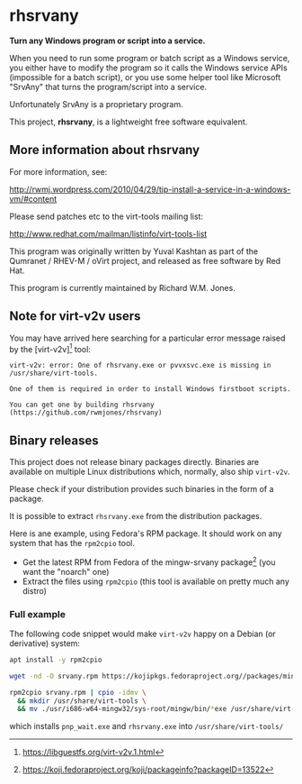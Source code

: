 # rhsrvany

**Turn any Windows program or script into a service.**

When you need to run some program or batch script as a Windows
service, you either have to modify the program so it calls the Windows
service APIs (impossible for a batch script), or you use some helper
tool like Microsoft "SrvAny" that turns the program/script into a
service.

Unfortunately SrvAny is a proprietary program.

This project, **rhsrvany**, is a lightweight free software equivalent.

## More information about rhsrvany

For more information, see:

http://rwmj.wordpress.com/2010/04/29/tip-install-a-service-in-a-windows-vm/#content

Please send patches etc to the virt-tools mailing list:

http://www.redhat.com/mailman/listinfo/virt-tools-list

This program was originally written by Yuval Kashtan as part of the
Qumranet / RHEV-M / oVirt project, and released as free software by
Red Hat.

This program is currently maintained by Richard W.M. Jones.

## Note for virt-v2v users

You may have arrived here searching for a particular error message
raised by the [virt-v2v][^virt-v2v] tool:

```
virt-v2v: error: One of rhsrvany.exe or pvvxsvc.exe is missing in /usr/share/virt-tools.

One of them is required in order to install Windows firstboot scripts.

You can get one by building rhsrvany (https://github.com/rwmjones/rhsrvany)
```

[^virt-v2v]: https://libguestfs.org/virt-v2v.1.html

## Binary releases

This project does not release binary packages directly.  Binaries are
available on multiple Linux distributions which, normally, also ship
`virt-v2v`.

Please check if your distribution provides such binaries in the form
of a package.

It is possible to extract `rhsrvany.exe` from the distribution packages.

Here is ane example, using Fedora's RPM package. It should work on any
system that has the `rpm2cpio` tool.

- Get the latest RPM from Fedora of the mingw-srvany package[^mingw-srvany]
  (you want the "noarch" one)
- Extract the files using `rpm2cpio` (this tool is available on pretty much
  any distro)

[^mingw-srvany]: https://koji.fedoraproject.org/koji/packageinfo?packageID=13522

### Full example

The following code snippet would make `virt-v2v` happy on a Debian (or
derivative) system:

```sh
apt install -y rpm2cpio

wget -nd -O srvany.rpm https://kojipkgs.fedoraproject.org//packages/mingw-srvany/1.1/4.fc38/noarch/mingw32-srvany-1.1-4.fc38.noarch.rpm

rpm2cpio srvany.rpm | cpio -idmv \
  && mkdir /usr/share/virt-tools \
  && mv ./usr/i686-w64-mingw32/sys-root/mingw/bin/*exe /usr/share/virt-tools/
```

which installs `pnp_wait.exe` and `rhsrvany.exe` into `/usr/share/virt-tools/`
